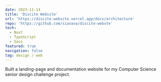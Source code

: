 ```yaml
---
date: 2023-11-14
title: 'Discite Website'
url: 'https://discite-website.vercel.app/docs/architecture'
repo: 'https://github.com/siavava/discite-webste'
tech:
  - Nuxt
  - TypeScript
  - Sass
featured: true
navigation: false
tag: design / web
---
```


Built a landing-page and documentation website
for my Computer Science senior design challenge project.
